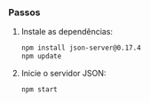 ### Passos

1. Instale as dependências:

   ```bash
   npm install json-server@0.17.4
   npm update
   ```

2. Inicie o servidor JSON:

   ```bash
   npm start
   ```